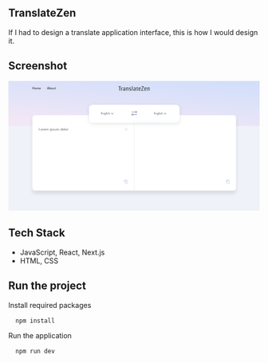 
## TranslateZen
If I had to design a translate application interface, this is how I would design it.

## Screenshot

![Screenshot](https://github.com/dogan-ay/translatezen/blob/master/public/translatezen.png)

## Tech Stack
  - JavaScript, React, Next.js
  - HTML, CSS

## Run the project

Install required packages
```bash
  npm install
```

Run the application
```bash
  npm run dev
```

  
  
